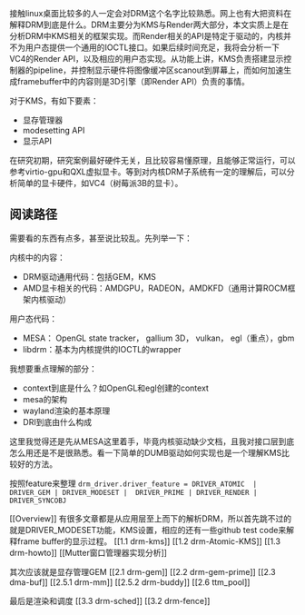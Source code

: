 接触linux桌面比较多的人一定会对DRM这个名字比较熟悉。网上也有大把资料在解释DRM到底是什么。DRM主要分为KMS与Render两大部分，本文实质上是在分析DRM中KMS相关的框架实现。而Render相关的API是特定于驱动的，内核并不为用户态提供一个通用的IOCTL接口。如果后续时间充足，我将会分析一下VC4的Render API，以及相应的用户态实现。从功能上讲，KMS负责搭建显示控制器的pipeline，并控制显示硬件将图像缓冲区scanout到屏幕上，而如何加速生成framebuffer中的内容则是3D引擎（即Render API）负责的事情。

对于KMS，有如下要素：

- 显存管理器
- modesetting API
- 显示API

在研究初期，研究案例最好硬件无关，且比较容易懂原理，且能够正常运行，可以参考virtio-gpu和QXL虚拟显卡。等到对内核DRM子系统有一定的理解后，可以分析简单的显卡硬件，如VC4（树莓派3B的显卡）。

## 阅读路径

需要看的东西有点多，甚至说比较乱。先列举一下：

内核中的内容：

- DRM驱动通用代码：包括GEM，KMS
- AMD显卡相关的代码：AMDGPU，RADEON，AMDKFD（通用计算ROCM框架内核驱动）

用户态代码：

- MESA： OpenGL state tracker， gallium 3D， vulkan， egl（重点），gbm
- libdrm：基本为内核提供的IOCTL的wrapper

我想要重点理解的部分：

- context到底是什么？如OpenGL和egl创建的context
- mesa的架构
- wayland渲染的基本原理
- DRI到底由什么构成

这里我觉得还是先从MESA这里着手，毕竟内核驱动缺少文档，且我对接口层到底怎么用还是不是很熟悉。看一下简单的DUMB驱动如何实现也是一个理解KMS比较好的方法。


按照feature来整理
`drm_driver.driver_feature = DRIVER_ATOMIC  | DRIVER_GEM | DRIVER_MODESET |  DRIVER_PRIME | DRIVER_RENDER | DRIVER_SYNCOBJ`

[[Overview]]
有很多文章都是从应用层至上而下的解析DRM，所以首先跳不过的就是DRIVER_MODESET功能，KMS设置，相应的还有一些github test code来解释frame buffer的显示过程。
[[1.1 drm-kms]]
[[1.2 drm-Atomic-KMS]]
[[1.3 drm-howto]]
[[Mutter窗口管理器实现分析]]

其次应该就是显存管理GEM
[[2.1 drm-gem]]
[[2.2 drm-gem-prime]]
[[2.3 dma-buf]]
[[2.5.1 drm-mm]]
[[2.5.2 drm-buddy]]
[[2.6 ttm_pool]]

最后是渲染和调度
[[3.3 drm-sched]]
[[3.2 drm-fence]]





